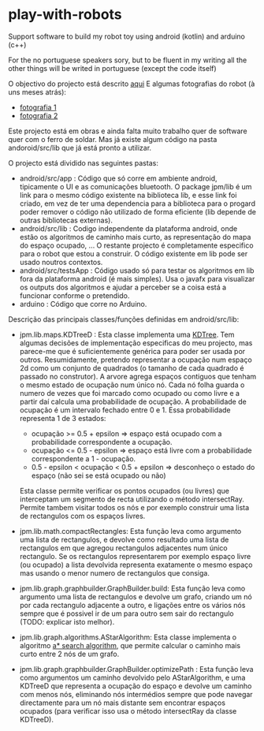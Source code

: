 # play-with-robots
Support software to build my robot toy using android (kotlin) and arduino (c++)

For the no portuguese speakers sory, but to be fluent in my writing all the other things will be writed in portuguese (except the code itself)

O objectivo do projecto está descrito [aqui](https://github.com/jpmoreto/play-with-robots/blob/master/docs/descri%C3%A7%C3%A3o_robot.pdf)
E algumas fotografias do robot (à uns meses atrás):
* [fotografia 1](https://github.com/jpmoreto/play-with-robots/blob/master/docs/20170208_013006.jpg)
* [fotografia 2](https://github.com/jpmoreto/play-with-robots/blob/master/docs/20170208_013019.jpg)

Este projecto está em obras e ainda falta muito trabalho quer de software quer com o ferro de soldar. Mas já existe algum código na pasta andoroid/src/lib que já está pronto a utilizar. 

O projecto está dividido nas seguintes pastas:
* android/src/app : Código que só corre em ambiente android, tipicamente o UI e as comunicações bluetooth. O package jpm/lib é um link para o mesmo código existente na biblioteca lib, e esse link foi criado, em vez de ter uma dependencia para a biblioteca para o progard poder remover o código não utilizado de forma eficiente (lib depende de outras bibliotecas externas).
* android/src/lib : Codigo independente da plataforma android, onde estão os algoritmos de caminho mais curto, as representação do mapa do espaço ocupado, ... O restante projecto é completamente especifico para o robot que estou a construir. O código existente em lib pode ser usado noutros contextos.
* android/src/testsApp : Código usado só para testar os algoritmos em lib fora da plataforma android (é mais simples). Usa o javafx para visualizar os outputs dos algoritmos e ajudar a perceber se a coisa está a funcionar conforme o pretendido.
* arduino : Código que corre no Arduino.

Descrição das principais classes/funções definidas em android/src/lib:
* jpm.lib.maps.KDTreeD : Esta classe implementa uma [KDTree](https://en.wikipedia.org/wiki/K-d_tree). Tem algumas decisões de implementação especificas do meu projecto, mas parece-me que é suficientemente genérica para poder ser usada por outros. Resumidamente, pretendo representar a ocupação num espaço 2d como um conjunto de quadrados (o tamanho de cada quadrado é passado no construtor). A arvore agrega espaços contiguos que tenham o mesmo estado de ocupação num único nó. Cada nó folha guarda o numero de vezes que foi marcado como ocupado ou como livre e a partir daí calcula uma probabilidade de ocupação. A probabilidade de ocupação é um intervalo fechado entre 0 e 1. Essa probabilidade representa 1 de 3 estados:
  * ocupação >= 0.5 + epsilon => espaço está ocupado com a probabilidade correspondente a ocupação.
  * ocupação <= 0.5 - epsilon => espaço está livre com a probabilidade correspondente a 1 - ocupação.
  * 0.5 - epsilon < ocupação < 0.5 + epsilon => desconheço o estado do espaço (não sei se está ocupado ou não)
  
  Esta classe permite verificar os pontos ocupados (ou livres) que interceptam um segmento de recta utilizando o método intersectRay.
  Permite tambem visitar todos os nós e por exemplo construir uma lista de rectangulos com os espaços livres.
  
* jpm.lib.math.compactRectangles: Esta função leva como argumento uma lista de rectangulos, e devolve como resultado uma lista de rectangulos em que agregou rectangulos adjacentes num único rectangulo. Se os rectangulos representarem por exemplo espaço livre (ou ocupado) a lista devolvida representa exatamente o mesmo espaço mas usando o menor numero de rectangulos que consiga.  
* jpm.lib.graph.graphbuilder.GraphBuilder.build: Esta função leva como argumento uma lista de rectangulos e devolve um grafo, criando um nó por cada rectangulo adjacente a outro, e ligações entre os vários nós sempre que é possivel ir de um para outro sem sair do rectangulo (TODO: explicar isto melhor).  
* jpm.lib.graph.algorithms.AStarAlgorithm: Esta classe implementa o algoritmo [a* search algorithm](https://en.wikipedia.org/wiki/A*_search_algorithm), que permite calcular o caminho mais curto entre 2 nós de um grafo.
* jpm.lib.graph.graphbuilder.GraphBuilder.optimizePath : Esta função leva como argumentos um caminho devolvido pelo AStarAlgorithm, e uma KDTreeD que representa a ocupação do espaço e devolve um caminho com menos nós, eliminando nós intermédios sempre que pode navegar directamente para um nó mais distante sem encontrar espaços ocupados (para verificar isso usa o método intersectRay da classe KDTreeD).

 
 